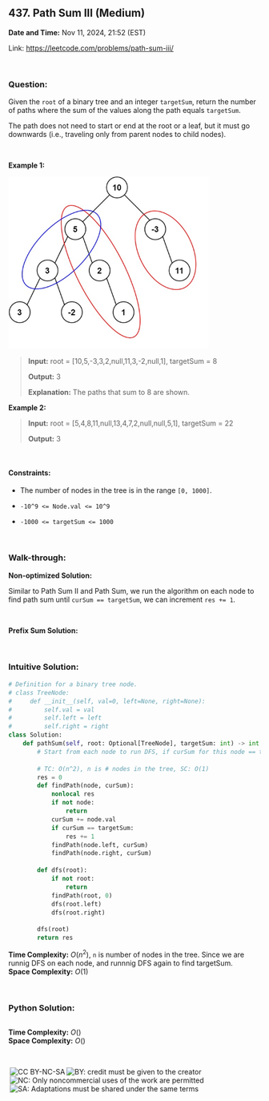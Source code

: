 ## 437. Path Sum III (Medium)
**Date and Time:** Nov 11, 2024, 21:52 (EST)

Link: https://leetcode.com/problems/path-sum-iii/

<br>

### Question:
Given the `root` of a binary tree and an integer `targetSum`, return the number of paths where the sum of the values along the path equals `targetSum`.

The path does not need to start or end at the root or a leaf, but it must go downwards (i.e., traveling only from parent nodes to child nodes).

<br>

**Example 1:**

<img src="../images/437.jpg" width=400>

> **Input:** root = [10,5,-3,3,2,null,11,3,-2,null,1], targetSum = 8
> 
> **Output:** 3
>
> **Explanation:** The paths that sum to 8 are shown.

**Example 2:**
> **Input:** root = [5,4,8,11,null,13,4,7,2,null,null,5,1], targetSum = 22
> 
> **Output:** 3

<br>

#### Constraints:
* The number of nodes in the tree is in the range `[0, 1000]`.

* `-10^9 <= Node.val <= 10^9`

* `-1000 <= targetSum <= 1000`

<br>

### Walk-through: 
**Non-optimized Solution:**

Similar to Path Sum II and Path Sum, we run the algorithm on each node to find path sum until `curSum == targetSum`, we can increment `res += 1`.

<br>

**Prefix Sum Solution:**


<br>

### Intuitive Solution:
```python
# Definition for a binary tree node.
# class TreeNode:
#     def __init__(self, val=0, left=None, right=None):
#         self.val = val
#         self.left = left
#         self.right = right
class Solution:
    def pathSum(self, root: Optional[TreeNode], targetSum: int) -> int:
        # Start from each node to run DFS, if curSum for this node == targetSum, res += 1

        # TC: O(n^2), n is # nodes in the tree, SC: O(1)
        res = 0
        def findPath(node, curSum):
            nonlocal res
            if not node:
                return
            curSum += node.val
            if curSum == targetSum:
                res += 1
            findPath(node.left, curSum)
            findPath(node.right, curSum)

        def dfs(root):
            if not root:
                return
            findPath(root, 0)
            dfs(root.left)
            dfs(root.right)
        
        dfs(root)
        return res
```
**Time Complexity:** $O(n^2)$, `n` is number of nodes in the tree. Since we are runnig DFS on each node, and runnnig DFS again to find targetSum. <br>
**Space Complexity:** $O(1)$

<br>

### Python Solution:
```python

```
**Time Complexity:** $O()$ <br>
**Space Complexity:** $O()$

<br>

<img style="height:22px!important;margin-left:3px;vertical-align:text-bottom;" src="https://mirrors.creativecommons.org/presskit/icons/cc.svg?ref=chooser-v1" alt="CC BY-NC-SA" title="CC BY-NC-SA"><img style="height:22px!important;margin-left:3px;vertical-align:text-bottom;" src="https://mirrors.creativecommons.org/presskit/icons/by.svg?ref=chooser-v1" alt="BY: credit must be given to the creator" title="BY: credit must be given to the creator"><img style="height:22px!important;margin-left:3px;vertical-align:text-bottom;" src="https://mirrors.creativecommons.org/presskit/icons/nc.svg?ref=chooser-v1" alt="NC: Only noncommercial uses of the work are permitted" title="NC: Only noncommercial uses of the work are permitted"><img style="height:22px!important;margin-left:3px;vertical-align:text-bottom;" src="https://mirrors.creativecommons.org/presskit/icons/sa.svg?ref=chooser-v1" alt="SA: Adaptations must be shared under the same terms" title="SA: Adaptations must be shared under the same terms">